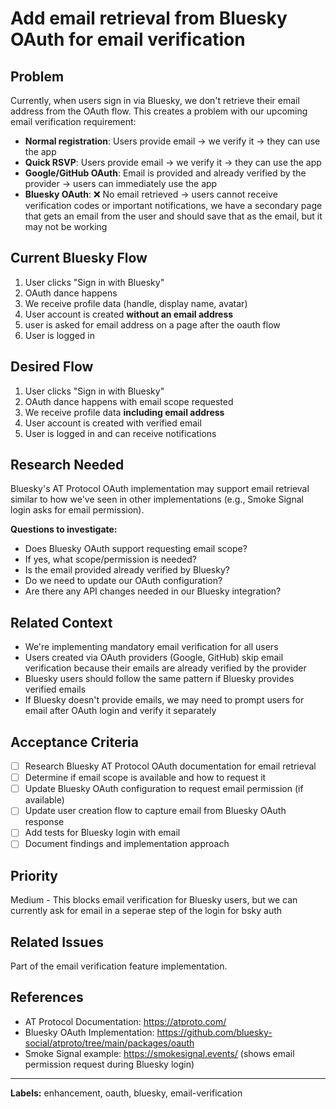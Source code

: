 # Add email retrieval from Bluesky OAuth for email verification

## Problem

Currently, when users sign in via Bluesky, we don't retrieve their email address from the OAuth flow. This creates a problem with our upcoming email verification requirement:

- **Normal registration**: Users provide email → we verify it → they can use the app
- **Quick RSVP**: Users provide email → we verify it → they can use the app
- **Google/GitHub OAuth**: Email is provided and already verified by the provider → users can immediately use the app
- **Bluesky OAuth**: ❌ No email retrieved → users cannot receive verification codes or important notifications, we have a secondary page that gets an email from the user and should save that as the email, but it may not be working

## Current Bluesky Flow

1. User clicks "Sign in with Bluesky"
2. OAuth dance happens
3. We receive profile data (handle, display name, avatar)
4. User account is created **without an email address**
5. user is asked for email address on a page after the oauth flow
5. User is logged in

## Desired Flow

1. User clicks "Sign in with Bluesky"
2. OAuth dance happens with email scope requested
3. We receive profile data **including email address**
4. User account is created with verified email
5. User is logged in and can receive notifications

## Research Needed

Bluesky's AT Protocol OAuth implementation may support email retrieval similar to how we've seen in other implementations (e.g., Smoke Signal login asks for email permission).

**Questions to investigate:**
- Does Bluesky OAuth support requesting email scope?
- If yes, what scope/permission is needed?
- Is the email provided already verified by Bluesky?
- Do we need to update our OAuth configuration?
- Are there any API changes needed in our Bluesky integration?

## Related Context

- We're implementing mandatory email verification for all users
- Users created via OAuth providers (Google, GitHub) skip email verification because their emails are already verified by the provider
- Bluesky users should follow the same pattern if Bluesky provides verified emails
- If Bluesky doesn't provide emails, we may need to prompt users for email after OAuth login and verify it separately

## Acceptance Criteria

- [ ] Research Bluesky AT Protocol OAuth documentation for email retrieval
- [ ] Determine if email scope is available and how to request it
- [ ] Update Bluesky OAuth configuration to request email permission (if available)
- [ ] Update user creation flow to capture email from Bluesky OAuth response
- [ ] Add tests for Bluesky login with email
- [ ] Document findings and implementation approach

## Priority

Medium - This blocks email verification for Bluesky users, but we can currently ask for email in a seperae step of the login for bsky auth

## Related Issues

Part of the email verification feature implementation.

## References

- AT Protocol Documentation: https://atproto.com/
- Bluesky OAuth Implementation: https://github.com/bluesky-social/atproto/tree/main/packages/oauth
- Smoke Signal example: https://smokesignal.events/ (shows email permission request during Bluesky login)

---

**Labels:** enhancement, oauth, bluesky, email-verification
